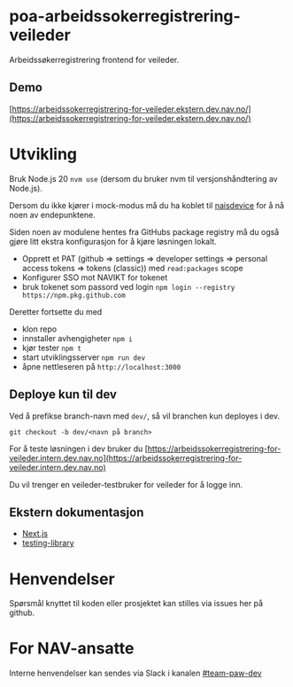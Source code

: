 # poa-arbeidssokerregistrering-veileder

Arbeidssøkerregistrering frontend for veileder.

## Demo

[https://arbeidssokerregistrering-for-veileder.ekstern.dev.nav.no/](https://arbeidssokerregistrering-for-veileder.ekstern.dev.nav.no/)

# Utvikling

Bruk Node.js 20 `nvm use` (dersom du bruker nvm til versjonshåndtering av Node.js).

Dersom du ikke kjører i mock-modus må du ha koblet til [naisdevice](https://doc.nais.io/device/) for å nå noen av endepunktene.

Siden noen av modulene hentes fra GitHubs package registry må du også gjøre litt ekstra konfigurasjon for å kjøre løsningen lokalt.

-   Opprett et PAT (github => settings => developer settings => personal access tokens => tokens (classic)) med `read:packages` scope
-   Konfigurer SSO mot NAVIKT for tokenet
-   bruk tokenet som passord ved login `npm login --registry https://npm.pkg.github.com`

Deretter fortsette du med

-   klon repo
-   innstaller avhengigheter `npm i`
-   kjør tester `npm t`
-   start utviklingsserver `npm run dev`
-   åpne nettleseren på `http://localhost:3000`

## Deploye kun til dev

Ved å prefikse branch-navn med `dev/`, så vil branchen kun deployes i dev.

```
git checkout -b dev/<navn på branch>
```

For å teste løsningen i dev bruker du [https://arbeidssokerregistrering-for-veileder.intern.dev.nav.no](https://arbeidssokerregistrering-for-veileder.intern.dev.nav.no)

Du vil trenger en veileder-testbruker for veileder for å logge inn.

## Ekstern dokumentasjon

-   [Next.js](https://nextjs.org/)
-   [testing-library](https://testing-library.com/)

# Henvendelser

Spørsmål knyttet til koden eller prosjektet kan stilles via issues her på github.

# For NAV-ansatte

Interne henvendelser kan sendes via Slack i kanalen [#team-paw-dev](https://nav-it.slack.com/archives/CLTFAEW75)
